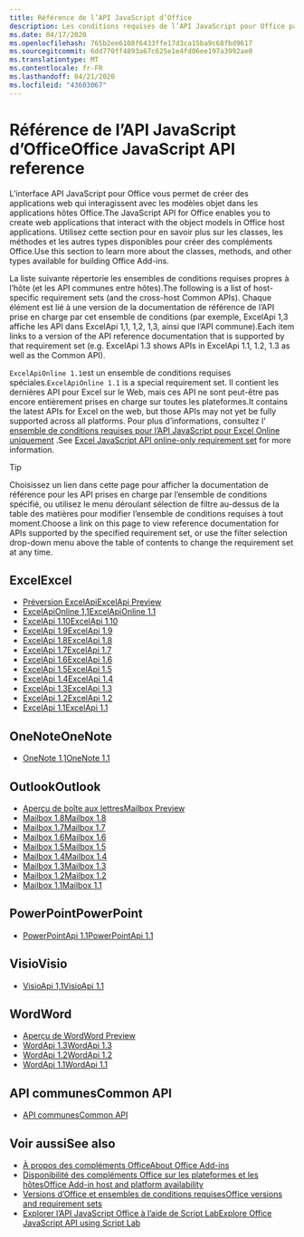 ```yaml
---
title: Référence de l’API JavaScript d’Office
description: Les conditions requises de l’API JavaScript pour Office par hôte.
ms.date: 04/17/2020
ms.openlocfilehash: 765b2ee6108f6433ffe17d3ca15ba9c68fbd9617
ms.sourcegitcommit: 6dd770ff4893a67c625e1e4fd06ee197a3992ae0
ms.translationtype: MT
ms.contentlocale: fr-FR
ms.lasthandoff: 04/21/2020
ms.locfileid: "43603067"
---
```

# <a name="office-javascript-api-reference"></a><span data-ttu-id="2fa98-103">Référence de l’API JavaScript d’Office</span><span class="sxs-lookup"><span data-stu-id="2fa98-103">Office JavaScript API reference</span></span>

<span data-ttu-id="2fa98-104">L’interface API JavaScript pour Office vous permet de créer des applications web qui interagissent avec les modèles objet dans les applications hôtes Office.</span><span class="sxs-lookup"><span data-stu-id="2fa98-104">The JavaScript API for Office enables you to create web applications that interact with the object models in Office host applications.</span></span> <span data-ttu-id="2fa98-105">Utilisez cette section pour en savoir plus sur les classes, les méthodes et les autres types disponibles pour créer des compléments Office.</span><span class="sxs-lookup"><span data-stu-id="2fa98-105">Use this section to learn more about the classes, methods, and other types available for building Office Add-ins.</span></span>

<span data-ttu-id="2fa98-106">La liste suivante répertorie les ensembles de conditions requises propres à l’hôte (et les API communes entre hôtes).</span><span class="sxs-lookup"><span data-stu-id="2fa98-106">The following is a list of host-specific requirement sets (and the cross-host Common APIs).</span></span> <span data-ttu-id="2fa98-107">Chaque élément est lié à une version de la documentation de référence de l’API prise en charge par cet ensemble de conditions (par exemple, ExcelApi 1,3 affiche les API dans ExcelApi 1,1, 1,2, 1,3, ainsi que l’API commune).</span><span class="sxs-lookup"><span data-stu-id="2fa98-107">Each item links to a version of the API reference documentation that is supported by that requirement set (e.g. ExcelApi 1.3 shows APIs in ExcelApi 1.1, 1.2, 1.3 as well as the Common API).</span></span>

<span data-ttu-id="2fa98-108">`ExcelApiOnline 1.1`est un ensemble de conditions requises spéciales.</span><span class="sxs-lookup"><span data-stu-id="2fa98-108">`ExcelApiOnline 1.1` is a special requirement set.</span></span> <span data-ttu-id="2fa98-109">Il contient les dernières API pour Excel sur le Web, mais ces API ne sont peut-être pas encore entièrement prises en charge sur toutes les plateformes.</span><span class="sxs-lookup"><span data-stu-id="2fa98-109">It contains the latest APIs for Excel on the web, but those APIs may not yet be fully supported across all platforms.</span></span> <span data-ttu-id="2fa98-110">Pour plus d’informations, consultez l' [ensemble de conditions requises pour l’API JavaScript pour Excel Online uniquement](/office/dev/add-ins/reference/requirement-sets/excel-api-online-requirement-set) .</span><span class="sxs-lookup"><span data-stu-id="2fa98-110">See [Excel JavaScript API online-only requirement set](/office/dev/add-ins/reference/requirement-sets/excel-api-online-requirement-set) for more information.</span></span>

> [!TIP]
> <span data-ttu-id="2fa98-111">Choisissez un lien dans cette page pour afficher la documentation de référence pour les API prises en charge par l’ensemble de conditions spécifié, ou utilisez le menu déroulant sélection de filtre au-dessus de la table des matières pour modifier l’ensemble de conditions requises à tout moment.</span><span class="sxs-lookup"><span data-stu-id="2fa98-111">Choose a link on this page to view reference documentation for APIs supported by the specified requirement set, or use the filter selection drop-down menu above the table of contents to change the requirement set at any time.</span></span>

## <a name="excel"></a><span data-ttu-id="2fa98-112">Excel</span><span class="sxs-lookup"><span data-stu-id="2fa98-112">Excel</span></span>

- [<span data-ttu-id="2fa98-113">Préversion ExcelApi</span><span class="sxs-lookup"><span data-stu-id="2fa98-113">ExcelApi Preview</span></span>](/javascript/api/excel?view=excel-js-preview)
- [<span data-ttu-id="2fa98-114">ExcelApiOnline 1,1</span><span class="sxs-lookup"><span data-stu-id="2fa98-114">ExcelApiOnline 1.1</span></span>](/javascript/api/excel?view=excel-js-online)
- [<span data-ttu-id="2fa98-115">ExcelApi 1.10</span><span class="sxs-lookup"><span data-stu-id="2fa98-115">ExcelApi 1.10</span></span>](/javascript/api/excel?view=excel-js-1.10)
- [<span data-ttu-id="2fa98-116">ExcelApi 1.9</span><span class="sxs-lookup"><span data-stu-id="2fa98-116">ExcelApi 1.9</span></span>](/javascript/api/excel?view=excel-js-1.9)
- [<span data-ttu-id="2fa98-117">ExcelApi 1.8</span><span class="sxs-lookup"><span data-stu-id="2fa98-117">ExcelApi 1.8</span></span>](/javascript/api/excel?view=excel-js-1.8)
- [<span data-ttu-id="2fa98-118">ExcelApi 1.7</span><span class="sxs-lookup"><span data-stu-id="2fa98-118">ExcelApi 1.7</span></span>](/javascript/api/excel?view=excel-js-1.7)
- [<span data-ttu-id="2fa98-119">ExcelApi 1.6</span><span class="sxs-lookup"><span data-stu-id="2fa98-119">ExcelApi 1.6</span></span>](/javascript/api/excel?view=excel-js-1.6)
- [<span data-ttu-id="2fa98-120">ExcelApi 1.5</span><span class="sxs-lookup"><span data-stu-id="2fa98-120">ExcelApi 1.5</span></span>](/javascript/api/excel?view=excel-js-1.5)
- [<span data-ttu-id="2fa98-121">ExcelApi 1.4</span><span class="sxs-lookup"><span data-stu-id="2fa98-121">ExcelApi 1.4</span></span>](/javascript/api/excel?view=excel-js-1.4)
- [<span data-ttu-id="2fa98-122">ExcelApi 1.3</span><span class="sxs-lookup"><span data-stu-id="2fa98-122">ExcelApi 1.3</span></span>](/javascript/api/excel?view=excel-js-1.3)
- [<span data-ttu-id="2fa98-123">ExcelApi 1.2</span><span class="sxs-lookup"><span data-stu-id="2fa98-123">ExcelApi 1.2</span></span>](/javascript/api/excel?view=excel-js-1.2)
- [<span data-ttu-id="2fa98-124">ExcelApi 1.1</span><span class="sxs-lookup"><span data-stu-id="2fa98-124">ExcelApi 1.1</span></span>](/javascript/api/excel?view=excel-js-1.1)

## <a name="onenote"></a><span data-ttu-id="2fa98-125">OneNote</span><span class="sxs-lookup"><span data-stu-id="2fa98-125">OneNote</span></span>

- [<span data-ttu-id="2fa98-126">OneNote 1,1</span><span class="sxs-lookup"><span data-stu-id="2fa98-126">OneNote 1.1</span></span>](/javascript/api/onenote?view=onenote-js-1.1)

## <a name="outlook"></a><span data-ttu-id="2fa98-127">Outlook</span><span class="sxs-lookup"><span data-stu-id="2fa98-127">Outlook</span></span>

- [<span data-ttu-id="2fa98-128">Aperçu de boîte aux lettres</span><span class="sxs-lookup"><span data-stu-id="2fa98-128">Mailbox Preview</span></span>](/javascript/api/outlook?view=outlook-js-preview)
- [<span data-ttu-id="2fa98-129">Mailbox 1.8</span><span class="sxs-lookup"><span data-stu-id="2fa98-129">Mailbox 1.8</span></span>](/javascript/api/outlook?view=outlook-js-1.8)
- [<span data-ttu-id="2fa98-130">Mailbox 1.7</span><span class="sxs-lookup"><span data-stu-id="2fa98-130">Mailbox 1.7</span></span>](/javascript/api/outlook?view=outlook-js-1.7)
- [<span data-ttu-id="2fa98-131">Mailbox 1.6</span><span class="sxs-lookup"><span data-stu-id="2fa98-131">Mailbox 1.6</span></span>](/javascript/api/outlook?view=outlook-js-1.6)
- [<span data-ttu-id="2fa98-132">Mailbox 1.5</span><span class="sxs-lookup"><span data-stu-id="2fa98-132">Mailbox 1.5</span></span>](/javascript/api/outlook?view=outlook-js-1.5)
- [<span data-ttu-id="2fa98-133">Mailbox 1.4</span><span class="sxs-lookup"><span data-stu-id="2fa98-133">Mailbox 1.4</span></span>](/javascript/api/outlook?view=outlook-js-1.4)
- [<span data-ttu-id="2fa98-134">Mailbox 1.3</span><span class="sxs-lookup"><span data-stu-id="2fa98-134">Mailbox 1.3</span></span>](/javascript/api/outlook?view=outlook-js-1.3)
- [<span data-ttu-id="2fa98-135">Mailbox 1.2</span><span class="sxs-lookup"><span data-stu-id="2fa98-135">Mailbox 1.2</span></span>](/javascript/api/outlook?view=outlook-js-1.2)
- [<span data-ttu-id="2fa98-136">Mailbox 1.1</span><span class="sxs-lookup"><span data-stu-id="2fa98-136">Mailbox 1.1</span></span>](/javascript/api/outlook?view=outlook-js-1.1)

## <a name="powerpoint"></a><span data-ttu-id="2fa98-137">PowerPoint</span><span class="sxs-lookup"><span data-stu-id="2fa98-137">PowerPoint</span></span>

- [<span data-ttu-id="2fa98-138">PowerPointApi 1.1</span><span class="sxs-lookup"><span data-stu-id="2fa98-138">PowerPointApi 1.1</span></span>](/javascript/api/powerpoint?view=powerpoint-js-1.1)

## <a name="visio"></a><span data-ttu-id="2fa98-139">Visio</span><span class="sxs-lookup"><span data-stu-id="2fa98-139">Visio</span></span>

- [<span data-ttu-id="2fa98-140">VisioApi 1,1</span><span class="sxs-lookup"><span data-stu-id="2fa98-140">VisioApi 1.1</span></span>](/javascript/api/visio?view=visio-js-1.1)

## <a name="word"></a><span data-ttu-id="2fa98-141">Word</span><span class="sxs-lookup"><span data-stu-id="2fa98-141">Word</span></span>

- [<span data-ttu-id="2fa98-142">Aperçu de Word</span><span class="sxs-lookup"><span data-stu-id="2fa98-142">Word Preview</span></span>](/javascript/api/word?view=word-js-preview)
- [<span data-ttu-id="2fa98-143">WordApi 1.3</span><span class="sxs-lookup"><span data-stu-id="2fa98-143">WordApi 1.3</span></span>](/javascript/api/word?view=word-js-1.3)
- [<span data-ttu-id="2fa98-144">WordApi 1.2</span><span class="sxs-lookup"><span data-stu-id="2fa98-144">WordApi 1.2</span></span>](/javascript/api/word?view=word-js-1.2)
- [<span data-ttu-id="2fa98-145">WordApi 1.1</span><span class="sxs-lookup"><span data-stu-id="2fa98-145">WordApi 1.1</span></span>](/javascript/api/word?view=word-js-1.1)

## <a name="common-api"></a><span data-ttu-id="2fa98-146">API communes</span><span class="sxs-lookup"><span data-stu-id="2fa98-146">Common API</span></span>

- [<span data-ttu-id="2fa98-147">API communes</span><span class="sxs-lookup"><span data-stu-id="2fa98-147">Common API</span></span>](/javascript/api/office?view=common-js)

## <a name="see-also"></a><span data-ttu-id="2fa98-148">Voir aussi</span><span class="sxs-lookup"><span data-stu-id="2fa98-148">See also</span></span>

- [<span data-ttu-id="2fa98-149">À propos des compléments Office</span><span class="sxs-lookup"><span data-stu-id="2fa98-149">About Office Add-ins</span></span>](/office/dev/add-ins/overview)
- [<span data-ttu-id="2fa98-150">Disponibilité des compléments Office sur les plateformes et les hôtes</span><span class="sxs-lookup"><span data-stu-id="2fa98-150">Office Add-in host and platform availability</span></span>](/office/dev/add-ins/overview/office-add-in-availability)
- [<span data-ttu-id="2fa98-151">Versions d’Office et ensembles de conditions requises</span><span class="sxs-lookup"><span data-stu-id="2fa98-151">Office versions and requirement sets</span></span>](/office/dev/add-ins/develop/office-versions-and-requirement-sets)
- [<span data-ttu-id="2fa98-152">Explorer l’API JavaScript Office à l’aide de Script Lab</span><span class="sxs-lookup"><span data-stu-id="2fa98-152">Explore Office JavaScript API using Script Lab</span></span>](/office/dev/add-ins/overview/explore-with-script-lab)
